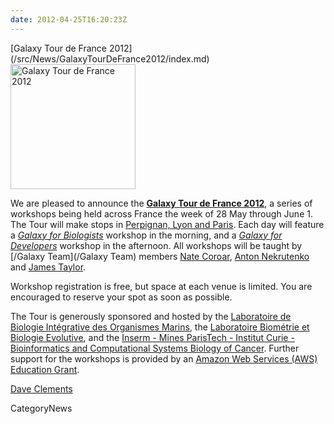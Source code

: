 ```yaml
---
date: 2012-04-25T16:20:23Z
---
```

<div class='newsItemHeader'>[Galaxy Tour de France 2012](/src/News/GalaxyTourDeFrance2012/index.md)</div>

<div class='right'><a href='/Events/GalaxyTourDeFrance2012'><img src='/Images/Logos/GalaxyTourDeFranceMap.png' alt='Galaxy Tour de France 2012' height="200" /></a></div>

We are pleased to announce the **[Galaxy Tour de France 2012](/Events/GalaxyTourDeFrance2012)**, a series of workshops being held across France the week of 28 May through June 1.  The Tour will make stops in [Perpignan, Lyon and Paris](/Events/GalaxyTourDeFrance2012#itinerary).  Each day will feature a *[Galaxy for Biologists](/Events/GalaxyTourDeFrance2012)* workshop in the morning, and a *[Galaxy for Developers](/Events/GalaxyTourDeFrance2012)* workshop in the afternoon.  All workshops will be taught by [/Galaxy Team](/Galaxy Team) members [Nate Coroar](/nate), [Anton Nekrutenko](/anton) and [James Taylor](/src/JamesTaylor/index.md).

Workshop registration is free, but space at each venue is limited.  You are encouraged to reserve your spot as soon as possible.
 
The Tour is generously sponsored and hosted by the [Laboratoire de Biologie Intégrative des Organismes Marins](http://biom.obs-banyuls.fr/fr/index.html), the [Laboratoire Biométrie et Biologie Evolutive](http://lbbe.univ-lyon1.fr/), and the [Inserm - Mines ParisTech - Institut Curie - Bioinformatics and Computational Systems Biology of Cancer](http://u900.curie.fr/).  Further support for the workshops is provided by an [Amazon Web Services (AWS) Education Grant](http://aws.amazon.com/education).

[Dave Clements](/src/DaveClements/index.md)

CategoryNews
